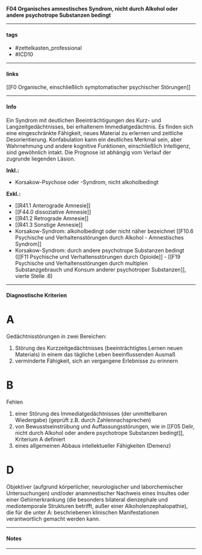 __F04 Organisches amnestisches Syndrom, nicht durch Alkohol oder andere psychotrope Substanzen bedingt__

___________________________________________
#### tags

- #zettelkasten_professional
- #ICD10 
___________________________________________
#### links

[[F0 Organische, einschließlich symptomatischer psychischer Störungen]]

___________________________________________
#### Info
Ein Syndrom mit deutlichen Beeinträchtigungen des Kurz- und Langzeitgedächtnisses, bei erhaltenem Immediatgedächtnis. Es finden sich eine eingeschränkte Fähigkeit, neues Material zu erlernen und zeitliche Desorientierung. Konfabulation kann ein deutliches Merkmal sein, aber Wahrnehmung und andere kognitive Funktionen, einschließlich Intelligenz, sind gewöhnlich intakt. Die Prognose ist abhängig vom Verlauf der zugrunde liegenden Läsion.

__Inkl.:__
- Korsakow-Psychose oder -Syndrom, nicht alkoholbedingt

__Exkl.:__
- [[R41.1 Anterograde Amnesie]] 
- [[F44.0 dissoziative Amnesie]]
- [[R41.2 Retrograde Amnesie]]
- [[R41.3 Sonstige Amnesie]]
- Korsakow-Syndrom: alkoholbedingt oder nicht näher bezeichnet [[F10.6 Psychische und Verhaltensstörungen durch Alkohol - Amnestisches Syndrom]]
- Korsakow-Syndrom: durch andere psychotrope Substanzen bedingt ([[F11 Psychische und Verhaltensstörungen durch Opioide]] - [[F19 Psychische und Verhaltensstörungen durch multiplen Substanzgebrauch und Konsum anderer psychotroper Substanzen]], vierte Stelle .6)
___________________________________________
#### Diagnostische Kriterien

# A
Gedächtnisstörungen in zwei Bereichen:
1. Störung des Kurzzeitgedächtnisses (beeinträchtigtes Lernen neuen Materials) in einem das tägliche Leben beeinflussenden Ausmaß
2. verminderte Fähigkeit, sich an vergangene Erlebnisse zu erinnern

# B
Fehlen
1. einer Störung des Immediatgedächtnisses (der unmittelbaren Wiedergabe) (geprüft z.B. durch Zahlennachsprechen)
2. von Bewusstseinstrübung und Auffassungsstörungen, wie in [[F05 Delir, nicht durch Alkohol oder andere psychotrope Substanzen bedingt]], Kriterium A definiert
3. eines allgemeinen Abbaus intellektueller Fähigkeiten (Demenz)

# D
Objektiver (aufgrund körperlicher, neurologischer und laborchemischer Untersuchungen) und/oder anamnestischer Nachweis eines Insultes oder einer Gehirnerkrankung (die besonders bilateral dienzephale und mediotemporale Strukturen betrifft, außer einer Alkoholenzephalopathie), die für die unter A: beschriebenen klinischen Manifestationen verantwortlich gemacht werden kann.
___________________________________________
#### Notes

___________________________________________

